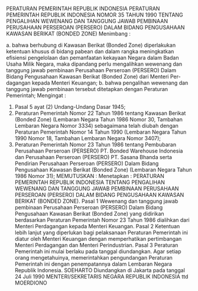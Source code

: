  PERATURAN PEMERINTAH REPUBLIK INDONESIA PERATURAN PEMERINTAH REPUBLIK INDONESIA NOMOR 35 TAHUN 1990 TENTANG PENGALIHAN WEWENANG DAN TANGGUNG JAWAB PEMBINAAN PERUSAHAAN PERSEROAN (PERSERO) DALAM BIDANG PENGUSAHAAN KAWASAN BERIKAT (BONDED ZONE)
Menimbang :

a. bahwa berhubung di Kawasan Berikat (Bonded Zone) diperlakukan ketentuan khusus di bidang pabean dan dalam rangka meningkatkan efisiensi pengelolaan dan pemanfaatan kekayaan Negara dalam Badan Usaha Milik Negara, maka dipandang perlu mengalihkan wewenang dan tanggung jawab pembinaan Perusahaan Perseroan (PERSERO) Dalam Bidang Pengusahaan Kawasan Berikat (Bonded Zone) dari Menteri Per-dagangan kepada Menteri Keuangan;
b. bahwa pengalihan wewenang dan tanggung jawab pembinaan tersebut ditetapkan dengan Peraturan Pemerintah;
Mengingat :

1. Pasal 5 ayat (2) Undang-Undang Dasar 1945;
2. Peraturan Pemerintah Nomor 22 Tahun 1986 tentang Kawasan Berikat (Bonded Zone) (Lembaran Negara Tahun 1986 Nomor 30, Tambahan Lembaran Negara Nomor 3334) sebagaimana telah diubah dengan Peraturan Pemerintah Nomor 14 Tahun 1990 (Lembaran Negara Tahun 1990 Nomor 18, Tambahan Lembaran Negara Nomor 3407);
3. Peraturan Pemerintah Nomor 23 Tahun 1986 tentang Pembubaran Perusahaan Perseroan (PERSERO) PT. Bonded Warehouse Indonesia dan Perusahaan Perseroan (PERSERO) PT. Sasana Bhanda serta Pendirian Perusahaan Perseroan (PERSERO) Dalam Bidang Pengusahaan Kawasan Berikat (Bonded Zone) (Lembaran Negara Tahun 1986 Nomor 31);
MEMUTUSKAN :
 Menetapkan : PERATURAN PEMERINTAH REPUBLIK INDONESIA TENTANG PENGALIHAN WEWENANG DAN TANGGUNG JAWAB PEMBINAAN PERUSAHAAN PERSEROAN (PERSERO) DALAM BIDANG PENGUSAHAAN KAWASAN BERIKAT (BONDED ZONE).
Pasal 1
Wewenang dan tanggung jawab pembinaan Perusahaan Perseroan (PERSERO) Dalam Bidang Pengusahaan Kawasan Berikat (Bonded Zone) yang didirikan berdasarkan Peraturan Pemerintah Nomor 23 Tahun 1986 dialihkan dari Menteri Perdagangan kepada Menteri Keuangan.
Pasal 2
Ketentuan lebih lanjut yang diperlukan bagi pelaksanaan Peraturan Pemerintah ini diatur oleh Menteri Keuangan dengan memperhatikan pertimbangan Menteri Perdagangan dan Menteri Perindustrian.
Pasal 3
Peraturan Pemerintah ini mulai berlaku pada tanggal diundangkan. Agar setiap orang mengetahuinya, memerintahkan pengundangan Peraturan Pemerintah ini dengan penempatannya dalam Lembaran Negara Republik Indonesia. SOEHARTO Diundangkan di Jakarta pada tanggal 24 Juli 1990 MENTERI/SEKRETARIS NEGARA REPUBLIK INDONESIA ttd MOERDIONO